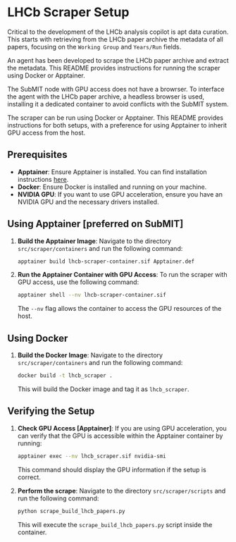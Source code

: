 # LHCb Scraper Setup

Critical to the development of the LHCb analysis copilot is apt data curation. This starts with retrieving from the LHCb paper archive the metadata of all papers, focusing on the `Working Group` and `Years/Run` fields.

An agent has been developed to scrape the LHCb paper archive and extract the metadata. This README provides instructions for running the scraper using Docker or Apptainer.

The SubMIT node with GPU access does not have a browrser. To interface the agent with the LHCb paper archive, a headless browser is used, installing it a dedicated container to avoid conflicts with the SubMIT system.

The scraper can be run using Docker or Apptainer. This README provides instructions for both setups, with a preference for using Apptainer to inherit GPU access from the host.


## Prerequisites

- **Apptainer**: Ensure Apptainer is installed. You can find installation instructions [here](https://apptainer.org/docs/user/quickstart.html).
- **Docker**: Ensure Docker is installed and running on your machine.
- **NVIDIA GPU**: If you want to use GPU acceleration, ensure you have an NVIDIA GPU and the necessary drivers installed.

## Using Apptainer [preferred on SubMIT]

1. **Build the Apptainer Image**:
   Navigate to the directory `src/scraper/containers` and run the following command:

   ```bash
   apptainer build lhcb-scraper-container.sif Apptainer.def
   ```

2. **Run the Apptainer Container with GPU Access**:
   To run the scraper with GPU access, use the following command:

   ```bash
   apptainer shell --nv lhcb-scraper-container.sif
   ```

   The `--nv` flag allows the container to access the GPU resources of the host.

## Using Docker

1. **Build the Docker Image**:
   Navigate to the directory `src/scraper/containers` and run the following command:

   ```bash
   docker build -t lhcb_scraper .
   ```

   This will build the Docker image and tag it as `lhcb_scraper`.

## Verifying the Setup

1. **Check GPU Access [Apptainer]**:
   If you are using GPU acceleration, you can verify that the GPU is accessible within the Apptainer container by running:

   ```bash
   apptainer exec --nv lhcb_scraper.sif nvidia-smi
   ```

   This command should display the GPU information if the setup is correct.

2. **Perform the scrape**:
   Navigate to the directory `src/scraper/scripts` and run the following command:

   ```bash
   python scrape_build_lhcb_papers.py
   ```
   This will execute the `scrape_build_lhcb_papers.py` script inside the container.
